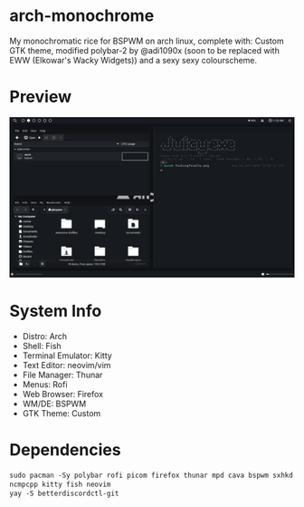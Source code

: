# arch-monochrome
My monochromatic rice for BSPWM on arch linux, complete with: Custom GTK theme, modified polybar-2 by @adi1090x (soon to be replaced with EWW (Elkowar's Wacky Widgets)) and a sexy sexy colourscheme.

# Preview
![alt text](https://raw.githubusercontent.com/Juicyexe/arch-monochrome/main/img/fuckingfinally.png?raw=true)

# System Info
* Distro: Arch
* Shell: Fish
* Terminal Emulator: Kitty
* Text Editor: neovim/vim
* File Manager: Thunar
* Menus: Rofi
* Web Browser: Firefox
* WM/DE: BSPWM
* GTK Theme: Custom



# Dependencies
```
sudo pacman -Sy polybar rofi picom firefox thunar mpd cava bspwm sxhkd ncmpcpp kitty fish neovim
yay -S betterdiscordctl-git
```
